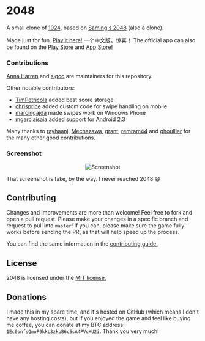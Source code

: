# 2048
A small clone of [1024](https://play.google.com/store/apps/details?id=com.veewo.a1024), based on [Saming's 2048](http://saming.fr/p/2048/) (also a clone).

Made just for fun. [Play it here!](http://gabrielecirulli.github.io/2048/)
一个中文版。惊喜！
The official app can also be found on the [Play Store](https://play.google.com/store/apps/details?id=com.gabrielecirulli.app2048) and [App Store!](https://itunes.apple.com/us/app/2048-by-gabriele-cirulli/id868076805)

### Contributions

[Anna Harren](https://github.com/iirelu/) and [sigod](https://github.com/sigod) are maintainers for this repository.

Other notable contributors:

 - [TimPetricola](https://github.com/TimPetricola) added best score storage
 - [chrisprice](https://github.com/chrisprice) added custom code for swipe handling on mobile
 - [marcingajda](https://github.com/marcingajda) made swipes work on Windows Phone
 - [mgarciaisaia](https://github.com/mgarciaisaia) added support for Android 2.3

Many thanks to [rayhaanj](https://github.com/rayhaanj), [Mechazawa](https://github.com/Mechazawa), [grant](https://github.com/grant), [remram44](https://github.com/remram44) and [ghoullier](https://github.com/ghoullier) for the many other good contributions.

### Screenshot

<p align="center">
  <img src="https://cloud.githubusercontent.com/assets/1175750/8614312/280e5dc2-26f1-11e5-9f1f-5891c3ca8b26.png" alt="Screenshot"/>
</p>

That screenshot is fake, by the way. I never reached 2048 :smile:

## Contributing
Changes and improvements are more than welcome! Feel free to fork and open a pull request. Please make your changes in a specific branch and request to pull into `master`! If you can, please make sure the game fully works before sending the PR, as that will help speed up the process.

You can find the same information in the [contributing guide.](https://github.com/gabrielecirulli/2048/blob/master/CONTRIBUTING.md)

## License
2048 is licensed under the [MIT license.](https://github.com/gabrielecirulli/2048/blob/master/LICENSE.txt)

## Donations
I made this in my spare time, and it's hosted on GitHub (which means I don't have any hosting costs), but if you enjoyed the game and feel like buying me coffee, you can donate at my BTC address: `1Ec6onfsQmoP9kkL3zkpB6c5sA4PVcXU2i`. Thank you very much!
